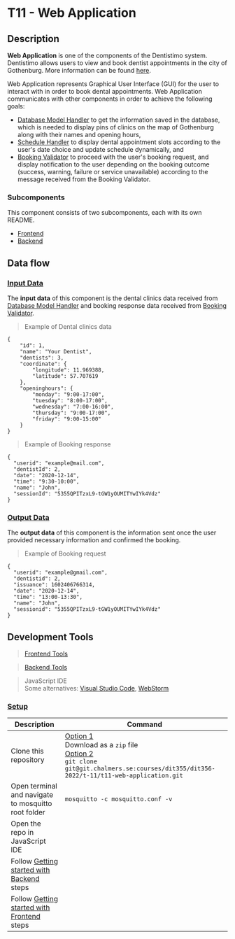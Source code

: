 # T11 - Web Application

## Description

**Web Application** is one of the components of the Dentistimo system. Dentistimo allows users to view and book dentist appointments in the city of Gothenburg. More information can be found [here](https://git.chalmers.se/courses/dit355/dit356-2022/t-11/t11-project).

Web Application represents Graphical User Interface (GUI) for the user to interact with in order to book dental appointments. Web Application communicates with other components in order to achieve the following goals:

- [Database Model Handler](https://git.chalmers.se/courses/dit355/dit356-2022/t-11/t11-database-model-handler) to get the information saved in the database, which is needed to display pins of clinics on the map of Gothenburg along with their names and opening hours,
- [Schedule Handler](https://git.chalmers.se/courses/dit355/dit356-2022/t-11/t11-schedule-handler) to display dental appointment slots according to the user's date choice and update schedule dynamically, and
- [Booking Validator](https://git.chalmers.se/courses/dit355/dit356-2022/t-11/t11-booking-validator) to proceed with the user's booking request, and display notification to the user depending on the booking outcome (success, warning, failure or service unavailable) according to the message received from the Booking Validator.

### Subcomponents

This component consists of two subcomponents, each with its own README.

- [Frontend](./frontend/README.md)
- [Backend](./backend/README.md)

## **Data flow**

### **<ins>Input Data</ins>**

The **input data** of this component is the dental clinics data received from [Database Model Handler](https://git.chalmers.se/courses/dit355/dit356-2022/t-11/t11-database-model-handler) and booking response data received from [Booking Validator](https://git.chalmers.se/courses/dit355/dit356-2022/t-11/t11-booking-validator).

>Example of Dental clinics data

```
{
    "id": 1,
    "name": "Your Dentist",
    "dentists": 3,
    "coordinate": {
        "longitude": 11.969388,
        "latitude": 57.707619
    },
    "openinghours": {
        "monday": "9:00-17:00",
        "tuesday": "8:00-17:00",
        "wednesday": "7:00-16:00",
        "thursday": "9:00-17:00",
        "friday": "9:00-15:00"
    }
}
```

>Example of Booking response

```
{
  "userid": "example@mail.com",
  "dentistId": 2,
  "date": "2020-12-14",
  "time": "9:30-10:00",
  "name": "John",
  "sessionId": "5355QPITzxL9-tGW1yOUMITYwIYk4Vdz"
}
```

### **<ins>Output Data</ins>**

The **output data** of this component is the information sent once the user provided necessary information and confirmed the booking.

>Example of Booking request

```
{
  "userid": "example@gmail.com",
  "dentistid": 2,
  "issuance": 1602406766314,
  "date": "2020-12-14",
  "time": "13:00-13:30",
  "name": "John",
  "sessionid": "5355QPITzxL9-tGW1yOUMITYwIYk4Vdz"
}
```

## **Development Tools**

> [Frontend Tools](./frontend/README.md#development-tools)

> [Backend Tools](./backend/README.md#development-tools)

> JavaScript IDE <br> Some alternatives: [Visual Studio Code](https://visualstudio.microsoft.com/downloads/), [WebStorm](https://www.jetbrains.com/webstorm/download/)

### **<ins>Setup</ins>**

| Description                                                                                      | Command                                                                                                                                                             |
|--------------------------------------------------------------------------------------------------|---------------------------------------------------------------------------------------------------------------------------------------------------------------------|
| Clone this repository                                                                            | <ins>Option 1</ins><br> Download as a `zip` file<br> <ins>Option 2</ins><br>`git clone git@git.chalmers.se:courses/dit355/dit356-2022/t-11/t11-web-application.git` |
| Open terminal and navigate to mosquitto root folder                                              | `mosquitto -c mosquitto.conf -v `                                                                                                                                   |
| Open the repo in JavaScript IDE                                                                  |                                                                                                                                                                     |
| Follow [Getting started with Backend](./backend/README.md#getting-started-with-backend) steps    |                                                                                                                                                                     |
| Follow [Getting started with Frontend](./frontend/README.md#getting-started-with-frontend) steps |                                                                                                                                                                     |











